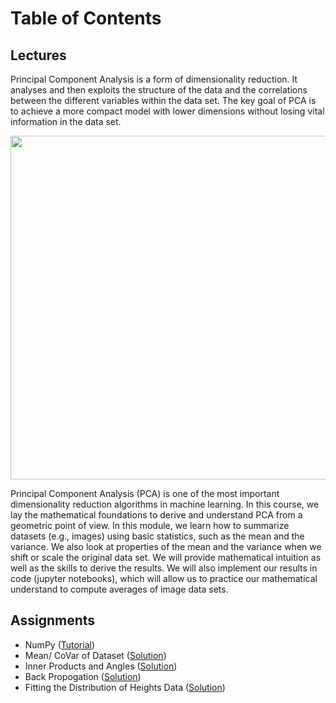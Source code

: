 # Table of Contents
## Lectures
Principal Component Analysis is a form of dimensionality reduction. It analyses and then exploits the structure of the data and the correlations between the different variables within the data set.
The key goal of PCA is to achieve a more compact model with lower dimensions without losing vital information in the data set. 

<p align="center">
  <img width="550" height="550" src="https://github.com/jessxphil/mathematics-of-machine-learning-linear-algebra/blob/master/2019-05-30_1948.png">
</p>

Principal Component Analysis (PCA) is one of the most important dimensionality reduction algorithms in machine learning. In this course, we lay the mathematical foundations to derive and understand PCA from a geometric point of view. In this module, we learn how to summarize datasets (e.g., images) using basic statistics, such as the mean and the variance. We also look at properties of the mean and the variance when we shift or scale the original data set. We will provide mathematical intuition as well as the skills to derive the results. We will also implement our results in code (jupyter notebooks), which will allow us to practice our mathematical understand to compute averages of image data sets.       


## Assignments
- NumPy ([Tutorial](https://github.com/jessxphil/mathematics-of-machine-learning-pca/blob/master/tutorials/numpy-tutorial.ipynb))
- Mean/ CoVar of Dataset ([Solution](https://github.com/jessxphil/mathematics-of-machine-learning-multivariate-calculus/blob/master/assignment-1/the-sandpit-part-1.ipynb))
- Inner Products and Angles ([Solution](https://github.com/jessxphil/mathematics-of-machine-learning-multivariate-calculus/blob/master/assignment-1/the-sandpit-part-2.ipynb))
- Back Propogation ([Solution](https://github.com/jessxphil/mathematics-of-machine-learning-multivariate-calculus/blob/master/assignment-2/i-heart-back-propagation.ipynb))
- Fitting the Distribution of Heights Data ([Solution](https://github.com/jessxphil/mathematics-of-machine-learning-multivariate-calculus/blob/master/assignment-3/fitting-distribution-height-data.ipynb))
